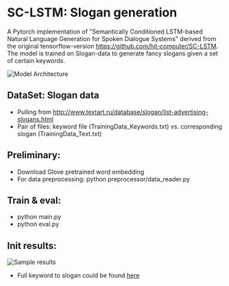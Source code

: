 # SC-LSTM: Slogan generation
A Pytorch implementation of "Semantically Conditioned LSTM-based Natural Language Generation for Spoken Dialogue Systems" derived from the original tensorflow-version https://github.com/hit-computer/SC-LSTM.
The model is trained on Slogan-data to generate fancy slogans given a set of certain keywords.

![Model Architecture](imgs/model.png)

## DataSet: Slogan data
- Pulling from http://www.textart.ru/database/slogan/list-advertising-slogans.html
- Pair of files: keyword file (TrainingData_Keywords.txt) vs. corresponding slogan (TrainingData_Text.txt)

## Preliminary:
- Download Glove pretrained word embedding
- For data preprocessing: python preprocessor/data_reader.py

## Train & eval:
- python main.py
- python eval.py

## Init results:
![Sample results](imgs/sample.png)

- Full keyword to slogan could be found [here](./result/sample.txt)
